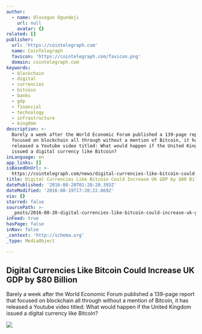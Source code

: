 ```yaml
---
author:
  - name: Olusegun Ogundeji
    url: null
    avatar: {}
related: []
publisher:
  url: 'https://cointelegraph.com'
  name: CoinTelegraph
  favicon: 'https://cointelegraph.com/favicon.png'
  domain: cointelegraph.com
keywords:
  - blockchain
  - digital
  - currencies
  - bitcoin
  - banks
  - gdp
  - financial
  - technology
  - infrastructure
  - kingdom
description: >-
  Barely a week after the World Economic Forum published a 139-page report that
  focused on blockchain all through without a mention of Bitcoin, it has
  released a Youtube video titled: What would happen if the United Kingdom
  issued a digital currency like Bitcoin?
inLanguage: en
app_links: []
isBasedOnUrl: >-
  https://cointelegraph.com/news/digital-currencies-like-bitcoin-could-increase-uk-gdp-by-80-billion
title: Digital Currencies Like Bitcoin Could Increase UK GDP by $80 Billion
datePublished: '2016-08-20T01:28:20.393Z'
dateModified: '2016-08-19T17:20:22.869Z'
via: {}
starred: false
sourcePath: >-
  _posts/2016-08-20-digital-currencies-like-bitcoin-could-increase-uk-gdp-by-dollar80.md
inFeed: true
hasPage: false
inNav: false
_context: 'http://schema.org'
_type: MediaObject

---
```

<article style=""><h1>Digital Currencies Like Bitcoin Could Increase UK GDP by $80 Billion</h1><p>Barely a week after the World Economic Forum published a 139-page report that focused on blockchain all through without a mention of Bitcoin, it has released a Youtube video titled: What would happen if the United Kingdom issued a digital currency like Bitcoin?</p><img src="https://cointelegraph.com/images/725_Ly9jb2ludGVsZWdyYXBoLmNvbS9zdG9yYWdlL3VwbG9hZHMvdmlldy9kYWJhOTRiZmQyYjI5MjI3ODY2ZjFkM2ZmZmJjYmMyZi5qcGc=.jpg" /></article>